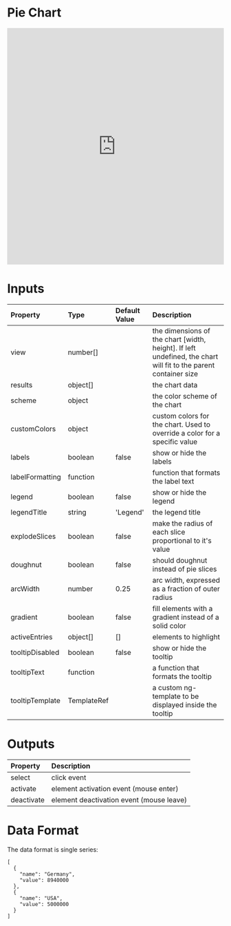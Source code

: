 # Pie Chart

<iframe width="100%" height="550" frameborder="0" src="https://embed.plnkr.co/BooZfKJz0nLATpTe1SwH?show=preview">
</iframe>

# Inputs

| Property        | Type        | Default Value | Description                                                                                                     |
|:----------------|:------------|:--------------|:----------------------------------------------------------------------------------------------------------------|
| view            | number[]    |               | the dimensions of the chart [width, height]. If left undefined, the chart will fit to the parent container size |
| results         | object[]    |               | the chart data                                                                                                  |
| scheme          | object      |               | the color scheme of the chart                                                                                   |
| customColors    | object      |               | custom colors for the chart. Used to override a color for a specific value                                      |
| labels          | boolean     | false         | show or hide the labels                                                                                         |
| labelFormatting | function    |               | function that formats the label text                                                                            |
| legend          | boolean     | false         | show or hide the legend                                                                                         |
| legendTitle     | string      | 'Legend'      | the legend title                                                                                                |
| explodeSlices   | boolean     | false         | make the radius of each slice proportional to it's value                                                        |
| doughnut        | boolean     | false         | should doughnut instead of pie slices                                                                           |
| arcWidth        | number      | 0.25          | arc width, expressed as a fraction of outer radius                                                              |
| gradient        | boolean     | false         | fill elements with a gradient instead of a solid color                                                          |
| activeEntries   | object[]    | []            | elements to highlight                                                                                           |
| tooltipDisabled | boolean     | false         | show or hide the tooltip                                                                                        |
| tooltipText     | function    |               | a function that formats the tooltip                                                                             |
| tooltipTemplate | TemplateRef |               | a custom ng-template to be displayed inside the tooltip                                                         |

# Outputs

| Property   | Description                              |
|:-----------|:-----------------------------------------|
| select     | click event                              |
| activate   | element activation event (mouse enter)   |
| deactivate | element deactivation event (mouse leave) |

# Data Format

The data format is single series:

```
[
  {
    "name": "Germany",
    "value": 8940000
  },
  {
    "name": "USA",
    "value": 5000000
  }
]
```
